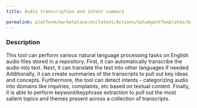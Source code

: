 ```yaml
---
title: Audio transcription and intent summary

permalink: platform/marketplace/en/latest/Actions/GaleAgentTemplates/GaleTL_001
---
```

### Description

This tool can perform various natural language processing tasks on English audio files stored in a repository. First, it can automatically transcribe the audio into text. Next, it can translate the text into other languages if needed. Additionally, it can create summaries of the transcripts to pull out key ideas and concepts. Furthermore, the tool can detect intents - categorizing audio into domains like inquiries, complaints, etc based on textual content. Finally, it is able to perform keyword/keyphrase extraction to pull out the most salient topics and themes present across a collection of transcripts.